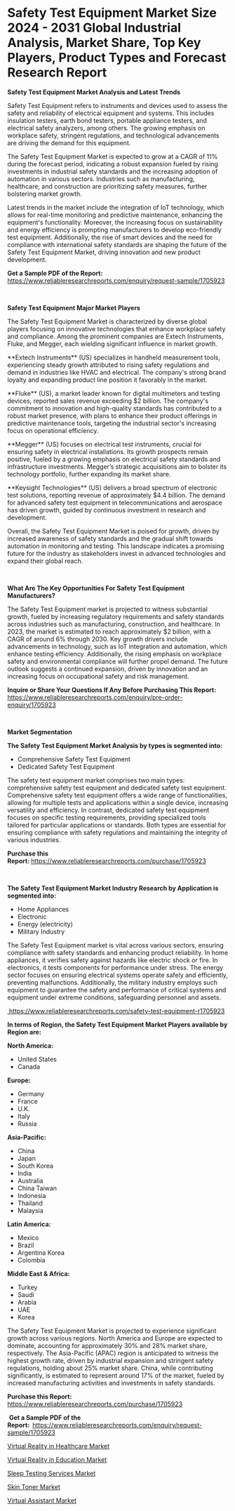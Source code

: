 <p><h1>Safety Test Equipment Market Size 2024 - 2031 Global Industrial Analysis, Market Share, Top Key Players, Product Types and Forecast Research Report</h1></p><p><strong>Safety Test Equipment Market Analysis and Latest Trends</strong></p>
<p><p>Safety Test Equipment refers to instruments and devices used to assess the safety and reliability of electrical equipment and systems. This includes insulation testers, earth bond testers, portable appliance testers, and electrical safety analyzers, among others. The growing emphasis on workplace safety, stringent regulations, and technological advancements are driving the demand for this equipment.</p><p>The Safety Test Equipment Market is expected to grow at a CAGR of 11% during the forecast period, indicating a robust expansion fueled by rising investments in industrial safety standards and the increasing adoption of automation in various sectors. Industries such as manufacturing, healthcare, and construction are prioritizing safety measures, further bolstering market growth. </p><p>Latest trends in the market include the integration of IoT technology, which allows for real-time monitoring and predictive maintenance, enhancing the equipment's functionality. Moreover, the increasing focus on sustainability and energy efficiency is prompting manufacturers to develop eco-friendly test equipment. Additionally, the rise of smart devices and the need for compliance with international safety standards are shaping the future of the Safety Test Equipment Market, driving innovation and new product development.</p></p>
<p><strong>Get a Sample PDF of the Report:&nbsp;</strong> <a href="https://www.reliableresearchreports.com/enquiry/request-sample/1705923?utm_campaign=1736&utm_medium=2&utm_source=Github&utm_content=ia&utm_term=21102024&utm_id=safety-test-equipment">https://www.reliableresearchreports.com/enquiry/request-sample/1705923</a></p>
<p>&nbsp;</p>
<p><strong>Safety Test Equipment Major Market Players</strong></p>
<p><p>The Safety Test Equipment Market is characterized by diverse global players focusing on innovative technologies that enhance workplace safety and compliance. Among the prominent companies are Extech Instruments, Fluke, and Megger, each wielding significant influence in market growth.</p><p>**Extech Instruments** (US) specializes in handheld measurement tools, experiencing steady growth attributed to rising safety regulations and demand in industries like HVAC and electrical. The company's strong brand loyalty and expanding product line position it favorably in the market.</p><p>**Fluke** (US), a market leader known for digital multimeters and testing devices, reported sales revenue exceeding $2 billion. The company's commitment to innovation and high-quality standards has contributed to a robust market presence, with plans to enhance their product offerings in predictive maintenance tools, targeting the industrial sector's increasing focus on operational efficiency.</p><p>**Megger** (US) focuses on electrical test instruments, crucial for ensuring safety in electrical installations. Its growth prospects remain positive, fueled by a growing emphasis on electrical safety standards and infrastructure investments. Megger’s strategic acquisitions aim to bolster its technology portfolio, further expanding its market share.</p><p>**Keysight Technologies** (US) delivers a broad spectrum of electronic test solutions, reporting revenue of approximately $4.4 billion. The demand for advanced safety test equipment in telecommunications and aerospace has driven growth, guided by continuous investment in research and development.</p><p>Overall, the Safety Test Equipment Market is poised for growth, driven by increased awareness of safety standards and the gradual shift towards automation in monitoring and testing. This landscape indicates a promising future for the industry as stakeholders invest in advanced technologies and expand their global reach.</p></p>
<p>&nbsp;</p>
<p><strong>What Are The Key Opportunities For Safety Test Equipment Manufacturers?</strong></p>
<p><p>The Safety Test Equipment market is projected to witness substantial growth, fueled by increasing regulatory requirements and safety standards across industries such as manufacturing, construction, and healthcare. In 2023, the market is estimated to reach approximately $2 billion, with a CAGR of around 6% through 2030. Key growth drivers include advancements in technology, such as IoT integration and automation, which enhance testing efficiency. Additionally, the rising emphasis on workplace safety and environmental compliance will further propel demand. The future outlook suggests a continued expansion, driven by innovation and an increasing focus on occupational safety and risk management.</p></p>
<p><strong>Inquire or Share Your Questions If Any Before Purchasing This Report:</strong> <a href="https://www.reliableresearchreports.com/enquiry/pre-order-enquiry/1705923?utm_campaign=1736&utm_medium=2&utm_source=Github&utm_content=ia&utm_term=21102024&utm_id=safety-test-equipment">https://www.reliableresearchreports.com/enquiry/pre-order-enquiry/1705923</a></p>
<p>&nbsp;</p>
<p><strong>Market Segmentation</strong></p>
<p><strong>The Safety Test Equipment Market Analysis by types is segmented into:</strong></p>
<p><ul><li>Comprehensive Safety Test Equipment</li><li>Dedicated Safety Test Equipment</li></ul></p>
<p><p>The safety test equipment market comprises two main types: comprehensive safety test equipment and dedicated safety test equipment. Comprehensive safety test equipment offers a wide range of functionalities, allowing for multiple tests and applications within a single device, increasing versatility and efficiency. In contrast, dedicated safety test equipment focuses on specific testing requirements, providing specialized tools tailored for particular applications or standards. Both types are essential for ensuring compliance with safety regulations and maintaining the integrity of various industries.</p></p>
<p><strong>Purchase this Report:&nbsp;</strong><a href="https://www.reliableresearchreports.com/purchase/1705923?utm_campaign=1736&utm_medium=2&utm_source=Github&utm_content=ia&utm_term=21102024&utm_id=safety-test-equipment">https://www.reliableresearchreports.com/purchase/1705923</a></p>
<p>&nbsp;</p>
<p><strong>The Safety Test Equipment Market Industry Research by Application is segmented into:</strong></p>
<p><ul><li>Home Appliances</li><li>Electronic</li><li>Energy (electricity)</li><li>Military Industry</li></ul></p>
<p><p>The Safety Test Equipment market is vital across various sectors, ensuring compliance with safety standards and enhancing product reliability. In home appliances, it verifies safety against hazards like electric shock or fire. In electronics, it tests components for performance under stress. The energy sector focuses on ensuring electrical systems operate safely and efficiently, preventing malfunctions. Additionally, the military industry employs such equipment to guarantee the safety and performance of critical systems and equipment under extreme conditions, safeguarding personnel and assets.</p></p>
<p><a href="https://www.reliableresearchreports.com/safety-test-equipment-r1705923?utm_campaign=1736&utm_medium=2&utm_source=Github&utm_content=ia&utm_term=21102024&utm_id=safety-test-equipment">&nbsp;https://www.reliableresearchreports.com/safety-test-equipment-r1705923</a></p>
<p><strong>In terms of Region, the Safety Test Equipment Market Players available by Region are:</strong></p>
<p>
    <p> <strong> North America: </strong>
        <ul>
            <li>United States</li>
            <li>Canada</li>
        </ul>
        </p> 
    <p> <strong> Europe: </strong>
        <ul>
            <li>Germany</li>
            <li>France</li>
            <li>U.K.</li>
            <li>Italy</li>
            <li>Russia</li>
        </ul>
        </p> 
    <p> <strong> Asia-Pacific: </strong>
        <ul>
            <li>China</li>
            <li>Japan</li>
            <li>South Korea</li>
            <li>India</li>
            <li>Australia</li>
            <li>China Taiwan</li>
            <li>Indonesia</li>
            <li>Thailand</li>
            <li>Malaysia</li>
        </ul>
        </p> 
    <p> <strong> Latin America: </strong>
        <ul>
            <li>Mexico</li>
            <li>Brazil</li>
            <li>Argentina Korea</li>
            <li>Colombia</li>
        </ul>
        </p> 
    <p> <strong> Middle East & Africa: </strong>
        <ul>
            <li>Turkey</li>
            <li>Saudi</li>
            <li>Arabia</li>
            <li>UAE</li>
            <li>Korea</li>
        </ul>
    </p>
    </p>
<p><p>The Safety Test Equipment Market is projected to experience significant growth across various regions. North America and Europe are expected to dominate, accounting for approximately 30% and 28% market share, respectively. The Asia-Pacific (APAC) region is anticipated to witness the highest growth rate, driven by industrial expansion and stringent safety regulations, holding about 25% market share. China, while contributing significantly, is estimated to represent around 17% of the market, fueled by increased manufacturing activities and investments in safety standards.</p></p>
<p><strong>Purchase this Report: </strong><a href="https://www.reliableresearchreports.com/purchase/1705923?utm_campaign=1736&utm_medium=2&utm_source=Github&utm_content=ia&utm_term=21102024&utm_id=safety-test-equipment">https://www.reliableresearchreports.com/purchase/1705923</a></p>
<p>&nbsp;<strong>Get a Sample PDF of the Report:&nbsp;&nbsp;</strong><a href="https://www.reliableresearchreports.com/enquiry/request-sample/1705923?utm_campaign=1736&utm_medium=2&utm_source=Github&utm_content=ia&utm_term=21102024&utm_id=safety-test-equipment">https://www.reliableresearchreports.com/enquiry/request-sample/1705923</a></p>
<p><strong></strong></p>
<p><p><a href="https://www.linkedin.com/pulse/top-trends-transforming-virtual-reality-healthcare-market-kmyif?utm_campaign=1736&utm_medium=2&utm_source=Github&utm_content=ia&utm_term=21102024&utm_id=safety-test-equipment">Virtual Reality in Healthcare Market</a></p><p><a href="https://www.linkedin.com/pulse/virtual-reality-education-market-forecast-global-trends-jnt7f?utm_campaign=1736&utm_medium=2&utm_source=Github&utm_content=ia&utm_term=21102024&utm_id=safety-test-equipment">Virtual Reality in Education Market</a></p><p><a href="https://www.linkedin.com/pulse/sleep-testing-services-market-industry-trends-forecast-guzdf?utm_campaign=1736&utm_medium=2&utm_source=Github&utm_content=ia&utm_term=21102024&utm_id=safety-test-equipment">Sleep Testing Services Market</a></p><p><a href="https://www.linkedin.com/pulse/digital-transformation-skin-toner-industry-market-opportunities-6gshf?utm_campaign=1736&utm_medium=2&utm_source=Github&utm_content=ia&utm_term=21102024&utm_id=safety-test-equipment">Skin Toner Market</a></p><p><a href="https://www.linkedin.com/pulse/virtual-assistant-market-segmentation-applications-types-oab6f?utm_campaign=1736&utm_medium=2&utm_source=Github&utm_content=ia&utm_term=21102024&utm_id=safety-test-equipment">Virtual Assistant Market</a></p></p>
